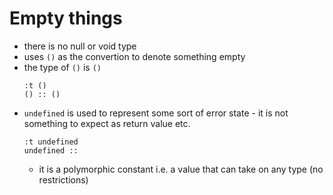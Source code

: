 # Empty things

* there is no null or void type
* uses `()` as the convertion to denote something empty
* the type of `()` is `()`
    ```
    :t ()
    () :: ()
    ```
* `undefined` is used to represent some sort of error state - it is not something
  to expect as return value etc.
    ```
    :t undefined
    undefined ::
    ```
    * it is a polymorphic constant i.e. a value that can take on any type (no
      restrictions)
